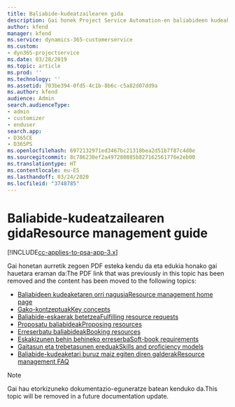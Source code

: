 ```yaml
---
title: Baliabide-kudeatzailearen gida
description: Gai honek Project Service Automation-en baliabideen kudeaketari buruzko informazioa lortzeko esteka eskaintzen du.
author: kfend
manager: kfend
ms.service: dynamics-365-customerservice
ms.custom:
- dyn365-projectservice
ms.date: 03/28/2019
ms.topic: article
ms.prod: ''
ms.technology: ''
ms.assetid: 703be394-0fd5-4c1b-8b6c-c5a82d07dd9a
ms.author: kfend
audience: Admin
search.audienceType:
- admin
- customizer
- enduser
search.app:
- D365CE
- D365PS
ms.openlocfilehash: 6972132971ed3467bc21318bea2d51b7f87c4d0e
ms.sourcegitcommit: 8c786230ef2a497280885b827162561776e2eb00
ms.translationtype: HT
ms.contentlocale: eu-ES
ms.lasthandoff: 03/24/2020
ms.locfileid: "3748785"
---
```

# <a name="resource-management-guide"></a><span data-ttu-id="b060f-103">Baliabide-kudeatzailearen gida</span><span class="sxs-lookup"><span data-stu-id="b060f-103">Resource management guide</span></span>

[!INCLUDE[cc-applies-to-psa-app-3.x](../../includes/cc-applies-to-psa-app-3x.md)]

<span data-ttu-id="b060f-104">Gai honetan aurretik zegoen PDF esteka kendu da eta edukia honako gai hauetara eraman da:</span><span class="sxs-lookup"><span data-stu-id="b060f-104">The PDF link that was previously in this topic has been removed and the content has been moved to the following topics:</span></span>

- [<span data-ttu-id="b060f-105">Baliabideen kudeaketaren orri nagusia</span><span class="sxs-lookup"><span data-stu-id="b060f-105">Resource management home page</span></span>](../resource-management-home-page.md)
- [<span data-ttu-id="b060f-106">Gako-kontzeptuak</span><span class="sxs-lookup"><span data-stu-id="b060f-106">Key concepts</span></span>](../reports-key-concepts.md)
- [<span data-ttu-id="b060f-107">Baliabide-eskaerak betetzea</span><span class="sxs-lookup"><span data-stu-id="b060f-107">Fulfilling resource requests</span></span>](../resource-management-fulfill-requests.md)
- [<span data-ttu-id="b060f-108">Proposatu baliabideak</span><span class="sxs-lookup"><span data-stu-id="b060f-108">Proposing resources</span></span>](../resource-management-propose-resources.md)
- [<span data-ttu-id="b060f-109">Erreserbatu baliabideak</span><span class="sxs-lookup"><span data-stu-id="b060f-109">Booking resources</span></span>](../resource-management-book-resources-scheduleboard.md)
- [<span data-ttu-id="b060f-110">Eskakizunen behin behineko erreserba</span><span class="sxs-lookup"><span data-stu-id="b060f-110">Soft-book requirements</span></span>](../resource-management-softbook-requirements.md)
- [<span data-ttu-id="b060f-111">Gaitasun eta trebetasunen ereduak</span><span class="sxs-lookup"><span data-stu-id="b060f-111">Skills and proficiency models</span></span>](../resource-management-skills-proficiency.md)
- [<span data-ttu-id="b060f-112">Baliabide-kudeaketari buruz maiz egiten diren galderak</span><span class="sxs-lookup"><span data-stu-id="b060f-112">Resource management FAQ</span></span>](../resource-management-faq.md)

> [!NOTE]
> <span data-ttu-id="b060f-113">Gai hau etorkizuneko dokumentazio-eguneratze batean kenduko da.</span><span class="sxs-lookup"><span data-stu-id="b060f-113">This topic will be removed in a future documentation update.</span></span> 
